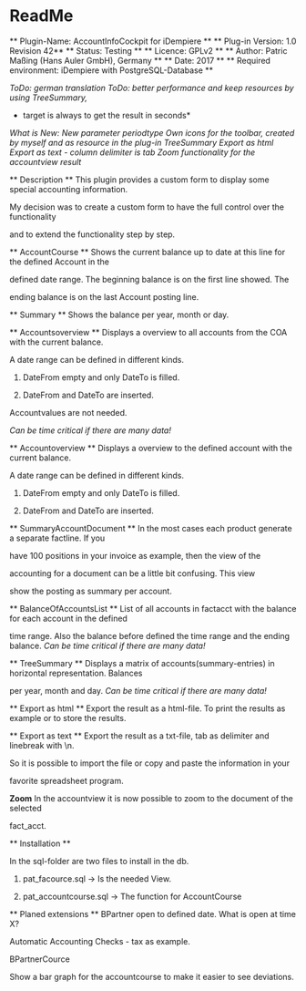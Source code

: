 # ReadMe #

** Plugin-Name: AccountInfoCockpit for iDempiere **
** Plug-in Version: 1.0 Revision 42**
** Status: Testing **
** Licence: GPLv2 **
** Author: Patric Maßing (Hans Auler GmbH), Germany **
** Date: 2017 **
** Required environment: iDempiere with PostgreSQL-Database **


*ToDo: german translation*
*ToDo: better performance and keep resources by using TreeSummary,*
* target is always to get the result in seconds*

*What is New:* 
*New parameter periodtype*
*Own icons for the toolbar, created by myself and as resource in the plug-in*
*TreeSummary*
*Export as html*
*Export as text - column delimiter is tab*
*Zoom functionality for the accountview result*


** Description **
This plugin provides a custom form to display some special accounting information.

My decision was to create a custom form to have the full control over the functionality

and to extend the functionality step by step.
 
  
** AccountCourse **
Shows the current balance up to date at this line for the defined Account in the

defined date range. The beginning balance is on the first line showed. The 

ending balance is on the last Account posting line.


** Summary **
Shows the balance per year, month or day.


** Accountsoverview **
Displays a overview to all accounts from the COA with the current balance.

A date range can be defined in different kinds.

1. DateFrom empty and only DateTo is filled.

2. DateFrom and DateTo are inserted.

Accountvalues are not needed.

*Can be time critical if there are many data!*
 

** Accountoverview **
Displays a overview to the defined account with the current balance.

A date range can be defined in different kinds.

1. DateFrom empty and only DateTo is filled.

2. DateFrom and DateTo are inserted.



** SummaryAccountDocument **
In the most cases each product generate a separate factline. If you

have 100 positions in your invoice as example, then the view of the 

accounting for a document can be a little bit confusing. This view 

show the posting as summary per account.




** BalanceOfAccountsList **
List of all accounts in factacct with the balance for each account in the defined

time range. Also the balance before defined the time range and the ending balance.
*Can be time critical if there are many data!*


** TreeSummary **
Displays a matrix of accounts(summary-entries) in horizontal representation. Balances 

per year, month and day.
*Can be time critical if there are many data!*


** Export as html **
Export the result as a html-file. To print the results as example or to store the results.


** Export as text **
Export the result as a txt-file, tab as delimiter and linebreak with \n.

So it is possible to import the file or copy and paste the information in your 

favorite spreadsheet program.


**Zoom**
In the accountview it is now possible to zoom to the document of the selected

fact_acct. 


** Installation **

In the sql-folder are two files to install in the db.

1. pat_facource.sql -> Is the needed View.

2. pat_accountcourse.sql -> The function for AccountCourse



** Planed extensions **
BPartner open to defined date. What is open at time X? 

Automatic Accounting Checks - tax as example.

BPartnerCource

Show a bar graph for the accountcourse to make it easier to see deviations.




 

